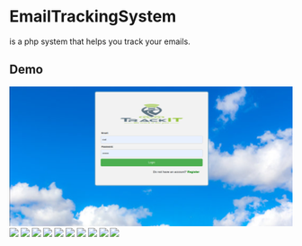 # EmailTrackingSystem
is a php system that helps you track your emails. 
## Demo
<p float="left">
<img src="images/login.png"/>
<img src="screenshots/donor_registration screen.png" width=250/>
<img src="screenshots/loginscreen.png" width=250/>
<img src="screenshots/main screen.png" width=250/>
<img src="screenshots/navigation drawer.png" width=250/>
<img src="screenshots/profile screen.png" width=250/>
<img src="screenshots/sent emails screen.png" width=250/>
<img src="screenshots/blood group AB+ intent.png" width=250/>
<img src="screenshots/alert dialog builder.png" width=250/>
<img src="screenshots/alert dialog builder 2.png" width=250/>
<img src="screenshots/alert dialog bulder 3.png" width=250/>
  </p>